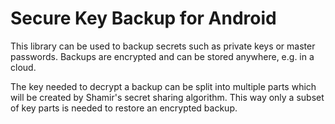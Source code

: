 # Secure Key Backup for Android

This library can be used to backup secrets such as private keys or master passwords. Backups are encrypted and can be stored anywhere, e.g. in a cloud.

The key needed to decrypt a backup can be split into multiple parts which will be created by Shamir's secret sharing algorithm. This way only a subset of key parts is needed to restore an encrypted backup.


